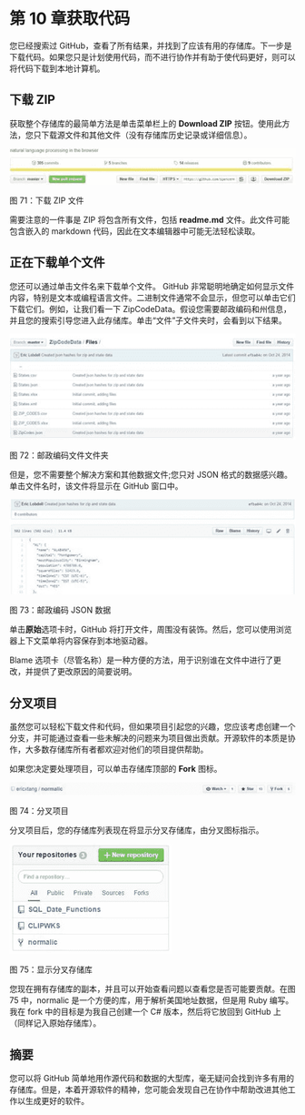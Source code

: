# 第 10 章获取代码

您已经搜索过 GitHub，查看了所有结果，并找到了应该有用的存储库。下一步是下载代码。如果您只是计划使用代码，而不进行协作并有助于使代码更好，则可以将代码下载到本地计算机。

## 下载 ZIP

获取整个存储库的最简单方法是单击菜单栏上的 **Download ZIP** 按钮。使用此方法，您只下载源文件和其他文件（没有存储库历史记录或详细信息）。

![](img/00074.jpeg)

图 71：下载 ZIP 文件

需要注意的一件事是 ZIP 将包含所有文件，包括 **readme.md** 文件。此文件可能包含嵌入的 markdown 代码，因此在文本编辑器中可能无法轻松读取。

## 正在下载单个文件

您还可以通过单击文件名来下载单个文件。 GitHub 非常聪明地确定如何显示文件内容，特别是文本或编程语言文件。二进制文件通常不会显示，但您可以单击它们下载它们。例如，让我们看一下 ZipCodeData。假设您需要邮政编码和州信息，并且您的搜索引导您进入此存储库。单击“文件”子文件夹时，会看到以下结果。

![](img/00075.jpeg)

图 72：邮政编码文件文件夹

但是，您不需要整个解决方案和其他数据文件;您只对 JSON 格式的数据感兴趣。单击文件名时，该文件将显示在 GitHub 窗口中。

![](img/00076.jpeg)

图 73：邮政编码 JSON 数据

单击**原始**选项卡时，GitHub 将打开文件，周围没有装饰。然后，您可以使用浏览器上下文菜单将内容保存到本地驱动器。

Blame 选项卡（尽管名称）是一种方便的方法，用于识别谁在文件中进行了更改，并提供了更改原因的简要说明。

## 分叉项目

虽然您可以轻松下载文件和代码，但如果项目引起您的兴趣，您应该考虑创建一个分支，并可能通过查看一些未解决的问题来为项目做出贡献。开源软件的本质是协作，大多数存储库所有者都欢迎对他们的项目提供帮助。

如果您决定要处理项目，可以单击存储库顶部的 **Fork** 图标。

![](img/00077.jpeg)

图 74：分叉项目

分叉项目后，您的存储库列表现在将显示分叉存储库，由分叉图标指示。

![](img/00078.jpeg)

图 75：显示分叉存储库

您现在拥有存储库的副本，并且可以开始查看问题以查看您是否可能要贡献。在图 75 中，normalic 是一个方便的库，用于解析美国地址数据，但是用 Ruby 编写。我在 fork 中的目标是为我自己创建一个 C# 版本，然后将它放回到 GitHub 上（同样记入原始存储库）。

## 摘要

您可以将 GitHub 简单地用作源代码和数据的大型库，毫无疑问会找到许多有用的存储库。但是，本着开源软件的精神，您可能会发现自己在协作中帮助改进其他工作以生成更好的软件。